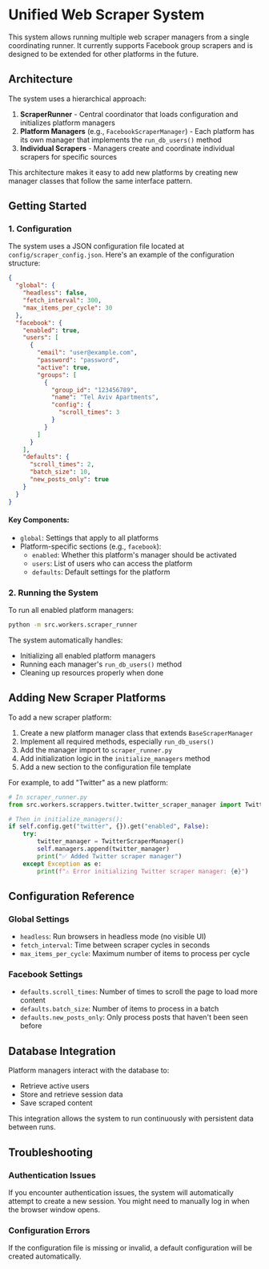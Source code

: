 # Unified Web Scraper System

This system allows running multiple web scraper managers from a single coordinating runner. It currently supports Facebook group scrapers and is designed to be extended for other platforms in the future.

## Architecture

The system uses a hierarchical approach:

1. **ScraperRunner** - Central coordinator that loads configuration and initializes platform managers
2. **Platform Managers** (e.g., `FacebookScraperManager`) - Each platform has its own manager that implements the `run_db_users()` method
3. **Individual Scrapers** - Managers create and coordinate individual scrapers for specific sources

This architecture makes it easy to add new platforms by creating new manager classes that follow the same interface pattern.

## Getting Started

### 1. Configuration

The system uses a JSON configuration file located at `config/scraper_config.json`. Here's an example of the configuration structure:

```json
{
  "global": {
    "headless": false,
    "fetch_interval": 300,
    "max_items_per_cycle": 30
  },
  "facebook": {
    "enabled": true,
    "users": [
      {
        "email": "user@example.com",
        "password": "password",
        "active": true,
        "groups": [
          {
            "group_id": "123456789",
            "name": "Tel Aviv Apartments",
            "config": {
              "scroll_times": 3
            }
          }
        ]
      }
    ],
    "defaults": {
      "scroll_times": 2,
      "batch_size": 10,
      "new_posts_only": true
    }
  }
}
```

#### Key Components:

- `global`: Settings that apply to all platforms
- Platform-specific sections (e.g., `facebook`):
  - `enabled`: Whether this platform's manager should be activated
  - `users`: List of users who can access the platform
  - `defaults`: Default settings for the platform

### 2. Running the System

To run all enabled platform managers:

```bash
python -m src.workers.scraper_runner
```

The system automatically handles:
- Initializing all enabled platform managers
- Running each manager's `run_db_users()` method
- Cleaning up resources properly when done

## Adding New Scraper Platforms

To add a new scraper platform:

1. Create a new platform manager class that extends `BaseScraperManager`
2. Implement all required methods, especially `run_db_users()`
3. Add the manager import to `scraper_runner.py`
4. Add initialization logic in the `initialize_managers` method
5. Add a new section to the configuration file template

For example, to add "Twitter" as a new platform:

```python
# In scraper_runner.py
from src.workers.scrappers.twitter.twitter_scraper_manager import TwitterScraperManager

# Then in initialize_managers():
if self.config.get("twitter", {}).get("enabled", False):
    try:
        twitter_manager = TwitterScraperManager()
        self.managers.append(twitter_manager)
        print("✅ Added Twitter scraper manager")
    except Exception as e:
        print(f"⚠️ Error initializing Twitter scraper manager: {e}")
```

## Configuration Reference

### Global Settings

- `headless`: Run browsers in headless mode (no visible UI)
- `fetch_interval`: Time between scraper cycles in seconds
- `max_items_per_cycle`: Maximum number of items to process per cycle

### Facebook Settings

- `defaults.scroll_times`: Number of times to scroll the page to load more content
- `defaults.batch_size`: Number of items to process in a batch
- `defaults.new_posts_only`: Only process posts that haven't been seen before

## Database Integration

Platform managers interact with the database to:
- Retrieve active users
- Store and retrieve session data
- Save scraped content

This integration allows the system to run continuously with persistent data between runs.

## Troubleshooting

### Authentication Issues

If you encounter authentication issues, the system will automatically attempt to create a new session. You might need to manually log in when the browser window opens.

### Configuration Errors

If the configuration file is missing or invalid, a default configuration will be created automatically. 